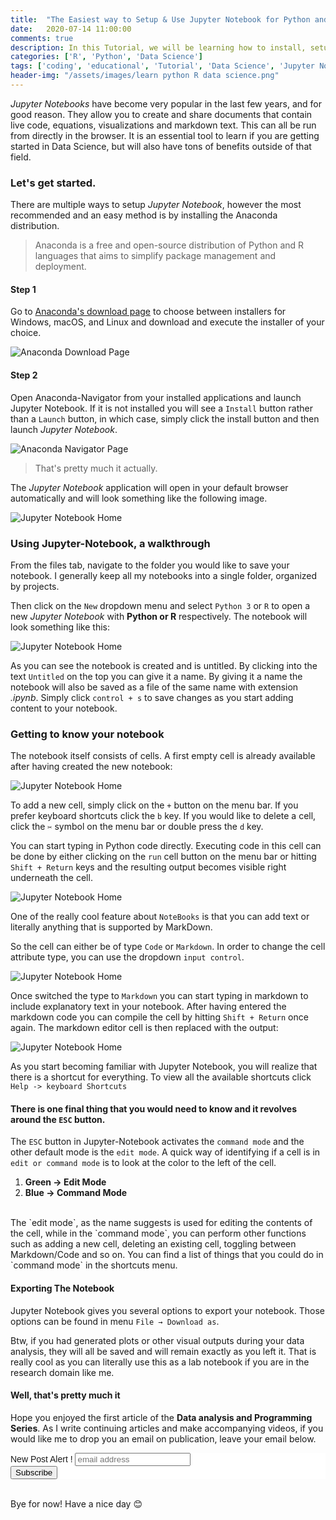 ```yaml
---
title:  "The Easiest way to Setup & Use Jupyter Notebook for Python and R"
date:   2020-07-14 11:00:00
comments: true
description: In this Tutorial, we will be learning how to install, setup, and use Jupyter Notebooks.
categories: ['R', 'Python', 'Data Science']
tags: ['coding', 'educational', 'Tutorial', 'Data Science', 'Jupyter Notebooks']
header-img: "/assets/images/learn python R data science.png"
---
```


*Jupyter Notebooks* have become very popular in the last few years, and for good reason. They allow you to create and share documents that contain live code, equations, visualizations and markdown text. This can all be run from directly in the browser. It is an essential tool to learn if you are getting started in Data Science, but will also have tons of benefits outside of that field.

### Let's get started.

There are multiple ways to setup *Jupyter Notebook*, however the most recommended and an easy method is by installing the Anaconda distribution.

> Anaconda is a free and open-source distribution of Python and R languages that aims to simplify package management and deployment.

#### Step 1
Go to [Anaconda's download page]('https://www.anaconda.com/download/') to choose between installers for Windows, macOS, and Linux and download and execute the installer of your choice.

![Anaconda Download Page](/assets/images/2020-07-14-setup-jupyter-notebook-python-R/anaconda_webpage.png)

#### Step 2
Open Anaconda-Navigator from your installed applications and launch Jupyter Notebook. If it is not installed you will see a `Install` button rather than a `Launch` button, in which case, simply click the install button and then launch *Jupyter Notebook*.

![Anaconda Navigator Page](/assets/images/2020-07-14-setup-jupyter-notebook-python-R/anaconda_navigator.png)

> That's pretty much it actually.

The *Jupyter Notebook* application will open in your default browser automatically and will look something like the following image.

![Jupyter Notebook Home](/assets/images/2020-07-14-setup-jupyter-notebook-python-R/jupyter_notebook_home.png)

### Using Jupyter-Notebook, a walkthrough

From the files tab, navigate to the folder you would like to save your notebook. I generally keep all my notebooks into a single folder, organized by projects.

Then click on the `New` dropdown menu and select `Python 3` or `R` to open a new *Jupyter Notebook* with **Python or R** respectively. The notebook will look something like this:

![Jupyter Notebook Home](/assets/images/2020-07-14-setup-jupyter-notebook-python-R/jupyter_notebook_newpage.png)

As you can see the notebook is created and is untitled. By clicking into the text `Untitled` on the top you can give it a name. By giving it a name the notebook will also be saved as a file of the same name with extension *.ipynb*. Simply click `control + s` to save changes as you start adding content to your notebook.

### Getting to know your notebook

The notebook itself consists of cells. A first empty cell is already available after having created the new notebook:

![Jupyter Notebook Home](/assets/images/2020-07-14-setup-jupyter-notebook-python-R/jupyter_notebook_newcell.png)

To add a new cell, simply click on the `+` button on the menu bar. If you prefer keyboard shortcuts click the `b` key. If you would like to delete a cell, click the `✂` symbol on the menu bar or double press the `d` key.

You can start typing in Python code directly. Executing code in this cell can be done by either clicking on the `run` cell button on the menu bar or hitting `Shift + Return` keys and the resulting output becomes visible right underneath the cell.

![Jupyter Notebook Home](/assets/images/2020-07-14-setup-jupyter-notebook-python-R/jupyter_notebook_newcode.png)

One of the really cool feature about `NoteBooks` is that you can add text or literally anything that is supported by MarkDown.

So the cell can either be of type `Code` or `Markdown`. In order to change the cell attribute type, you can use the dropdown `input control`.

![Jupyter Notebook Home](/assets/images/2020-07-14-setup-jupyter-notebook-python-R/jupyter_notebook_type.png)

Once switched the type to `Markdown` you can start typing in markdown to include explanatory text in your notebook. After having entered the markdown code you can compile the cell by hitting `Shift + Return` once again. The markdown editor cell is then replaced with the output:

![Jupyter Notebook Home](/assets/images/2020-07-14-setup-jupyter-notebook-python-R/jupyter_notebook_md.png)

As you start becoming familiar with Jupyter Notebook, you will realize that there is a shortcut for everything. To view all the available shortcuts click `Help -> keyboard Shortcuts`

#### There is one final thing that you would need to know and it revolves around the `ESC` button.

The `ESC` button in Jupyter-Notebook activates the `command mode` and the other default mode is the `edit mode`. A quick way of identifying if a cell is in `edit or command mode` is to look at the color to the left of the cell.

1. **Green -> Edit Mode**
2. **Blue -> Command Mode**

<br>
The `edit mode`, as the name suggests is used for editing the contents of the cell, while in the `command mode`, you can perform other functions such as adding a new cell, deleting an existing cell, toggling between Markdown/Code and so on. You can find a list of things that you could do in `command mode` in the shortcuts menu.

#### Exporting The Notebook

Jupyter Notebook gives you several options to export your notebook. Those options can be found in menu `File → Download as`.

Btw, if you had generated plots or other visual outputs during your data analysis, they will all be saved and will remain exactly as you left it. That is really cool as you can literally use this as a lab notebook if you are in the research domain like me.

#### Well, that's pretty much it
Hope you enjoyed the first article of the **Data analysis and Programming Series**. As I write continuing articles and make accompanying videos, if you would like me to drop you an email on publication, leave your email below.

<!-- Begin Mailchimp Signup Form -->
<link href="//cdn-images.mailchimp.com/embedcode/horizontal-slim-10_7.css" rel="stylesheet" type="text/css">
<style type="text/css">
	#mc_embed_signup{background:#fff; clear:left; font:14px Helvetica,Arial,sans-serif; width:100%;}
	/* Add your own Mailchimp form style overrides in your site stylesheet or in this style block.
	   We recommend moving this block and the preceding CSS link to the HEAD of your HTML file. */
</style>
<div id="mc_embed_signup">
<form action="https://ajitjohnson.us10.list-manage.com/subscribe/post?u=1ea7a1f023e20dd49bb557f0b&amp;id=e2a3044de8" method="post" id="mc-embedded-subscribe-form" name="mc-embedded-subscribe-form" class="validate" target="_blank" novalidate>
    <div id="mc_embed_signup_scroll">
	<label for="mce-EMAIL">New Post Alert !</label>
	<input type="email" value="" name="EMAIL" class="email" id="mce-EMAIL" placeholder="email address" required>
    <!-- real people should not fill this in and expect good things - do not remove this or risk form bot signups-->
    <div style="position: absolute; left: -5000px;" aria-hidden="true"><input type="text" name="b_1ea7a1f023e20dd49bb557f0b_e2a3044de8" tabindex="-1" value=""></div>
    <div class="clear"><input type="submit" value="Subscribe" name="subscribe" id="mc-embedded-subscribe" class="button"></div>
    </div>
</form>
</div>

<!--End mc_embed_signup-->


<br>
Bye for now! Have a nice day 😊
